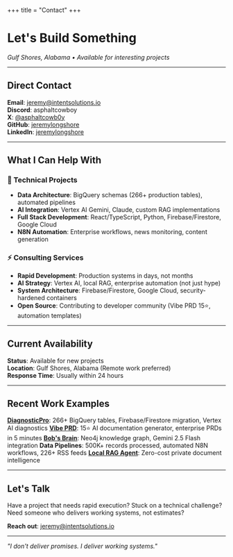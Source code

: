 +++
title = "Contact"
+++

# Let's Build Something

*Gulf Shores, Alabama • Available for interesting projects*

---

## Direct Contact

**Email**: [jeremy@intentsolutions.io](mailto:jeremy@intentsolutions.io)  
**Discord**: asphaltcowboy  
**X**: [@asphaltcowb0y](https://x.com/asphaltcowb0y)  
**GitHub**: [jeremylongshore](https://github.com/jeremylongshore)  
**LinkedIn**: [jeremylongshore](https://linkedin.com/in/jeremylongshore)

---

## What I Can Help With

### 🔧 Technical Projects
- **Data Architecture**: BigQuery schemas (266+ production tables), automated pipelines
- **AI Integration**: Vertex AI Gemini, Claude, custom RAG implementations
- **Full Stack Development**: React/TypeScript, Python, Firebase/Firestore, Google Cloud
- **N8N Automation**: Enterprise workflows, news monitoring, content generation

### ⚡ Consulting Services
- **Rapid Development**: Production systems in days, not months
- **AI Strategy**: Vertex AI, local RAG, enterprise automation (not just hype)
- **System Architecture**: Firebase/Firestore, Google Cloud, security-hardened containers
- **Open Source**: Contributing to developer community (Vibe PRD 15⭐, automation templates)

---

## Current Availability

**Status**: Available for new projects  
**Location**: Gulf Shores, Alabama (Remote work preferred)  
**Response Time**: Usually within 24 hours  

---

## Recent Work Examples

**[DiagnosticPro](https://diagnosticpro.io)**: 266+ BigQuery tables, Firebase/Firestore migration, Vertex AI diagnostics
**[Vibe PRD](https://github.com/jeremylongshore/vibe-prd)**: 15⭐ AI documentation generator, enterprise PRDs in 5 minutes
**[Bob's Brain](https://github.com/jeremylongshore/bobs-brain)**: Neo4j knowledge graph, Gemini 2.5 Flash integration
**Data Pipelines**: 500K+ records processed, automated N8N workflows, 226+ RSS feeds
**[Local RAG Agent](https://github.com/jeremylongshore/local-private-rag-agent)**: Zero-cost private document intelligence  

---

## Let's Talk

Have a project that needs rapid execution? Stuck on a technical challenge? Need someone who delivers working systems, not estimates?

**Reach out**: [jeremy@intentsolutions.io](mailto:jeremy@intentsolutions.io)

---

*"I don't deliver promises. I deliver working systems."*